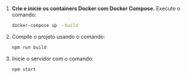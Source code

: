 1. **Crie e inicie os containers Docker com Docker Compose.** Execute o comando:
    ```bash
    docker-compose up --build
    ```

2. Compile o projeto usando o comando:
    ```bash
    npm run build
    ```

3. Inicie o servidor com o comando:
    ```bash
    npm start
    ```
